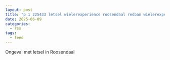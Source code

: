```yaml
---
layout: post
title: "p 1 225433 letsel wielerexperience roosendaal redban wielerexperience roosendaal redband sportpa"
date: 2025-06-09
categories: 
  - rss
tags: 
  - feed
---
```


Ongeval met letsel in Roosendaal
